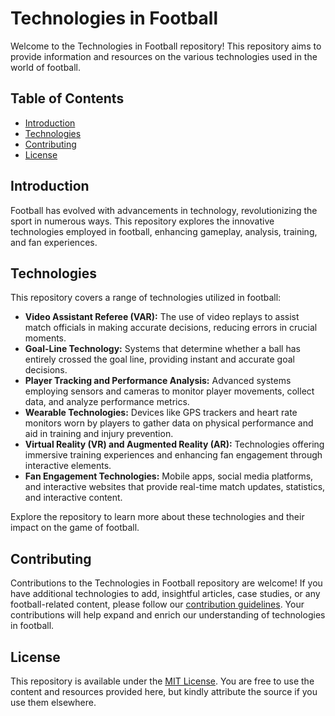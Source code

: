 # Technologies in Football

Welcome to the Technologies in Football repository! This repository aims to provide information and resources on the various technologies used in the world of football.

## Table of Contents

- [Introduction](#introduction)
- [Technologies](#technologies)
- [Contributing](#contributing)
- [License](#license)

## Introduction

Football has evolved with advancements in technology, revolutionizing the sport in numerous ways. This repository explores the innovative technologies employed in football, enhancing gameplay, analysis, training, and fan experiences.

## Technologies

This repository covers a range of technologies utilized in football:

- **Video Assistant Referee (VAR):** The use of video replays to assist match officials in making accurate decisions, reducing errors in crucial moments.
- **Goal-Line Technology:** Systems that determine whether a ball has entirely crossed the goal line, providing instant and accurate goal decisions.
- **Player Tracking and Performance Analysis:** Advanced systems employing sensors and cameras to monitor player movements, collect data, and analyze performance metrics.
- **Wearable Technologies:** Devices like GPS trackers and heart rate monitors worn by players to gather data on physical performance and aid in training and injury prevention.
- **Virtual Reality (VR) and Augmented Reality (AR):** Technologies offering immersive training experiences and enhancing fan engagement through interactive elements.
- **Fan Engagement Technologies:** Mobile apps, social media platforms, and interactive websites that provide real-time match updates, statistics, and interactive content.

Explore the repository to learn more about these technologies and their impact on the game of football.

## Contributing

Contributions to the Technologies in Football repository are welcome! If you have additional technologies to add, insightful articles, case studies, or any football-related content, please follow our [contribution guidelines](CONTRIBUTING.md). Your contributions will help expand and enrich our understanding of technologies in football.

## License

This repository is available under the [MIT License](LICENSE). You are free to use the content and resources provided here, but kindly attribute the source if you use them elsewhere.


